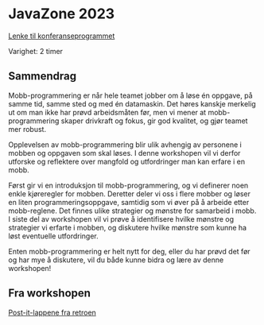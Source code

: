 # JavaZone 2023

[Lenke til konferanseprogrammet](https://2023.javazone.no/program/49a61620-808c-461a-b06d-b8e252e99e01)

Varighet: 2 timer

## Sammendrag

Mobb-programmering er når hele teamet jobber om å løse én oppgave, på samme tid, samme sted og med én datamaskin. Det høres kanskje merkelig ut om man ikke har prøvd arbeidsmåten før, men vi mener at mobb-programmering skaper drivkraft og fokus, gir god kvalitet, og gjør teamet mer robust.

Opplevelsen av mobb-programmering blir ulik avhengig av personene i mobben og oppgaven som skal løses. I denne workshopen vil vi derfor utforske og reflektere over mangfold og utfordringer man kan erfare i en mobb.

Først gir vi en introduksjon til mobb-programmering, og vi definerer noen enkle kjøreregler for mobben. Deretter deler vi oss i flere mobber og løser en liten programmeringsoppgave, samtidig som vi øver på å arbeide etter mobb-reglene. Det finnes ulike strategier og mønstre for samarbeid i mobb. I siste del av workshopen vil vi prøve å identifisere hvilke mønstre og strategier vi erfarte i mobben, og diskutere hvilke mønstre som kunne ha løst eventuelle utfordringer.

Enten mobb-programmering er helt nytt for deg, eller du har prøvd det før og har mye å diskutere, vil du både kunne bidra og lære av denne workshopen!

## Fra workshopen

 [Post-it-lappene fra retroen](/workshops/javazone-2023/retro.md)